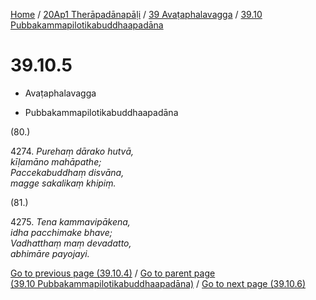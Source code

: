 
[Home](/) / [20Ap1 Therāpadānapāḷi](../...md) / [39 Avaṭaphalavagga](...md) / [39.10 Pubbakammapilotikabuddhaapadāna](../20Ap1/39/39.10.md)

# 39.10.5

* Avaṭaphalavagga

* Pubbakammapilotikabuddhaapadāna

(80.)

4274\. _Purehaṃ dārako hutvā,_  
_kīḷamāno mahāpathe;_  
_Paccekabuddhaṃ disvāna,_  
_magge sakalikaṃ khipiṃ._  


(81.)

4275\. _Tena kammavipākena,_  
_idha pacchimake bhave;_  
_Vadhatthaṃ maṃ devadatto,_  
_abhimāre payojayi._  


[Go to previous page (39.10.4)](39.10.4.md) / [Go to parent page (39.10 Pubbakammapilotikabuddhaapadāna)](../20Ap1/39/39.10.md) / [Go to next page (39.10.6)](39.10.6.md)


